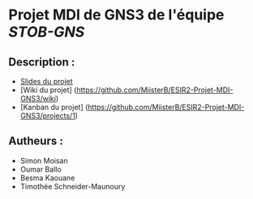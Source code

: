 # Projet MDI de GNS3 de l'équipe *STOB-GNS*

## Description :

 * [Slides du projet](https://docs.google.com/presentation/d/154I8J5wFUGzaSIvXN191gOqjQcbk1NdOM8VMgVwefWk/edit?fbclid=IwAR0cDiz5rcj29y4c6KmqAZNo2r1qrlp0Btbpl0KJAAZ6h60RufRC-GYgFGE#slide=id.g58bf669f2c_0_28)
 * [Wiki du projet] (https://github.com/MiisterB/ESIR2-Projet-MDI-GNS3/wiki)
 * [Kanban du projet] (https://github.com/MiisterB/ESIR2-Projet-MDI-GNS3/projects/1)

## Autheurs :

* Simon Moisan
* Oumar Ballo
* Besma Kaouane
* Timothée Schneider-Maunoury
